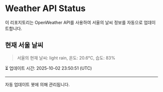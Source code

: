 
# Weather API Status

이 리포지토리는 OpenWeather API를 사용하여 서울의 날씨 정보를 자동으로 업데이트합니다.

## 현재 서울 날씨
> 서울의 현재 날씨: light rain, 온도: 20.6°C, 습도: 83%

⏳ 업데이트 시간: 2025-10-02 23:50:51 (UTC)

---
자동 업데이트 봇에 의해 관리됩니다.
